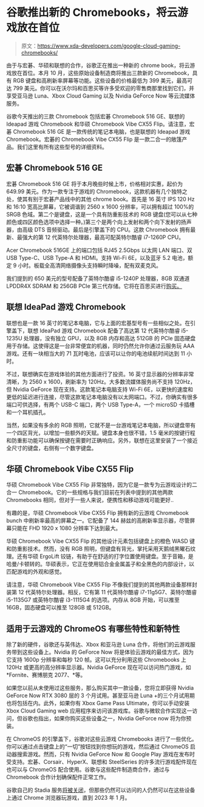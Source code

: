 # 谷歌推出新的 Chromebooks，将云游戏放在首位

> 原文：<https://www.xda-developers.com/google-cloud-gaming-chromebooks/>

由于与宏碁、华硕和联想的合作，谷歌正在推出一种新的 chrome book，将云游戏放在首位。本月 10 月，这些原始设备制造商将推出三款新的 Chromebook，具有 RGB 键盘和高刷新率屏幕等功能。这些设备的价格最低为 399 美元，最高可达 799 美元。你可以在沃尔玛和百思买等许多受欢迎的零售商那里找到它们，并享受亚马逊 Luna、Xbox Cloud Gaming 以及 Nvidia GeForce Now 等云流媒体服务。

谷歌今天推出的三款 Chromebook 包括宏碁 Chromebook 516 GE、联想的 Ideapad 游戏 Chromebook 和华硕 Chromebook Vibe CX55 Flip。请注意，宏碁 Chromebook 516 GE 是一款传统的笔记本电脑，也是联想的 Ideapad 游戏 Chromebook。宏碁的 Chromebook Vibe CX55 Flip 是一款二合一的敞篷产品。我们这里有所有这些型号的详细资料。

## 宏碁 Chromebook 516 GE

宏碁 Chromebook 516 GE 将于本月晚些时候上市，价格相对实惠，起价为 649.99 美元。作为一款专注于游戏的 Chromebook，这款机器有几个独特之处，使其有别于宏碁产品线中的其他 chrome book。首先是 16 英寸 IPS 120 Hz 和 16:10 宽高比屏幕，它被调谐到 2560 x 1600 分辨率，可以拥有超过 100%的 SRGB 色域。第二个是键盘，这是一个具有防重影技术的 RGB 键盘(您可以从七种颜色或四区颜色选项中选择一种。)第三个是两个向上发射和两个向下发射的扬声器，由高级 DTS 音频驱动。最后是引擎盖下的 CPU。这款 Chromebook 拥有最新、最强大的第 12 代英特尔处理器，最高可配英特尔酷睿 i7-1260P CPU。

Acer Chromebook 516GE 上的端口包括 RJ45 2.5Gbps 以太网 LAN 端口、双 USB Type-C、USB Type-A 和 HDMI。支持 Wi-Fi 6E，以及蓝牙 5.2 电池，额定 9 小时。板载全高清网络摄像头支持瞬时降噪，配有双麦克风。

我们提到的 650 美元的型号配备了英特尔酷睿 i5-1240P 处理器，8GB 双通道 LPDDR4X SDRAM 和 256GB PCIe 第三代存储。它将在百思买进行[购买。](https://shop-links.co/1788255223911525990?u1=93055721-959e-4657-b7a0-7d8d3d53c914)

## 联想 IdeaPad 游戏 Chromebook

联想也是一款 16 英寸的笔记本电脑，它与上面的宏基型号有一些相似之处。在引擎盖下，联想 IdeaPad 游戏 Chromebook 配备了高达第 12 代英特尔酷睿 i5-1235U 处理器，没有独立 GPU，以及 8GB 内存和高达 512GB 的 PCIe 固态硬盘用于存储。这使得这是一台非常便宜的机器，同时仍然允许你通过云服务玩 AAA 游戏。还有一块相当大的 71 瓦时电池，应该可以让你的电池续航时间达到 11 小时。

不过，联想确实在游戏体验的其他方面进行了投资。16 英寸显示器的分辨率非常清晰，为 2560 x 1600，刷新率为 120Hz。大多数流媒体服务尚不支持 120Hz，但 Nvidia GeForce 现在支持。这款笔记本电脑支持 Wi-Fi 6E，以更快的速度和更低的延迟进行连接，尽管这款笔记本电脑没有以太网端口。不过，你确实有很多端口可供选择，有两个 USB-C 端口，两个 USB Type-A，一个 microSD 卡插槽和一个耳机插孔。

当然，如果没有多余的 RGB 照明，它就不是一台游戏笔记本电脑，所以键盘带有一个四区背光，以增加一些额外的天赋。键盘本身也很不错，1.5 毫米的按键行程和防重影功能可以确保按键在需要时正确响应。另外，联想在这里安装了一个接近全尺寸的键盘，右侧有一个数字键盘。

## 华硕 Chromebook Vibe CX55 Flip

华硕 Chromebook Vibe CX55 Flip 非常独特，因为它是一款专为云游戏设计的二合一 Chromebook。它的一些规格与我们目前在列表中提到的其他两款 Chromebooks 相同，但对于一些人来说，便携性和移动游戏可能更好..

有趣的是，华硕 Chromebook Vibe CX55 Flip 拥有新的云游戏 Chromebook bunch 中刷新率最高的屏幕之一。它配备了 144 赫兹的高刷新率显示器，尽管屏幕只能在 FHD 1920 x 1080 分辨率下达到最大。

华硕 Chromebook Vibe CX55 Flip 的其他设计元素包括键盘上的橙色 WASD 键和防重影技术。然而，没有 RGB 照明，但键盘有背光，掌托采用天鹅绒黑曜石纹理。还有华硕 ErgoLift 铰链，有助于在舒适的打字位置使用键盘。至于音箱，是哈曼/卡顿转的。华硕表示，它正在使用铝合金金属盖子和全黑色的内部设计，以匹配游戏的外观和感觉。

请注意，华硕 Chromebook Vibe CX55 Flip 不像我们提到的其他两款设备那样封装第 12 代英特尔处理器。相反，它有第 11 代英特尔酷睿 i7-11g5G7、英特尔酷睿 i5-1135G7 或英特尔酷睿 i3-1115G4 的选项。内存从 8GB 开始，可以推至 16GB，固态硬盘可以推至 128GB 或 512GB。

## 适用于云游戏的 ChromeOS 有哪些特性和新特性

除了新的硬件，谷歌还与英伟达、Xbox 和亚马逊 Luna 合作，将他们的云游戏服务带到这些设备上。Nvidia 的 GeForce Now 将是体验云游戏的最佳方式，因为它支持 1600p 分辨率和每秒 120 帧。这可以充分利用这些 Chromebooks 上 120Hz 或更高的高分辨率显示器。Nvidia GeForce 现在可以访问热门游戏，如 *Fornite、赛博朋克 2077、*等。

如果您以前从未使用过这些服务，那么购买其中一款设备，您将立即获得 Nvidia GeForce Now RTX 3080 层的 3 个月试用。甚至亚马逊 Luna +的三个月试用期也将包括在内。此外，如果你有 Xbox Game Pass Ultimate，你可以手动安装 Xbox Cloud Gaming web 应用程序来访问该游戏库。谷歌与微软合作实现这一访问，但谷歌也指出，如果你购买这些设备之一，Nvidia GeForce now 将为你预装。

在 ChromeOS 的引擎盖下，谷歌对这些云游戏 Chromebooks 进行了一些优化。你可以通过点击键盘上的“一切”按钮找到你想玩的游戏，然后通过 ChromeOS 启动器搜索游戏。然而，只有 Nvidia GeForce Now 和 Google Play 游戏在发布时受支持。宏碁、Corsair、HyperX、联想和 SteelSeries 的许多流行游戏配件现在也可以与 ChromeOS 配合使用。谷歌与这些配件制造商合作，通过与 Chromebook 合作计划确保配件正常工作。

谷歌自己的 Stadia 服务[将被关闭](https://www.xda-developers.com/google-stadia-is-shutting-down/)，但那些仍然可以访问的人仍然可以在这些设备上通过 Chrome 浏览器玩游戏，直到 2023 年 1 月。